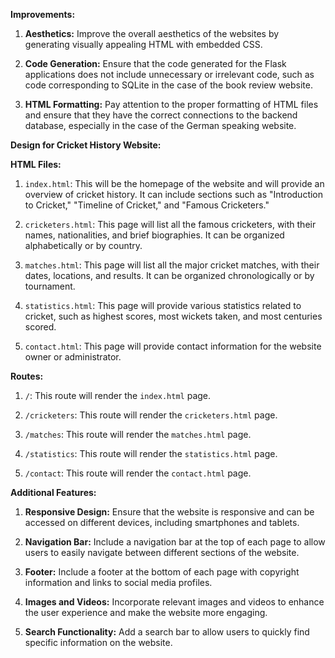  **Improvements:**

1. **Aesthetics:** Improve the overall aesthetics of the websites by generating visually appealing HTML with embedded CSS.

2. **Code Generation:** Ensure that the code generated for the Flask applications does not include unnecessary or irrelevant code, such as code corresponding to SQLite in the case of the book review website.

3. **HTML Formatting:** Pay attention to the proper formatting of HTML files and ensure that they have the correct connections to the backend database, especially in the case of the German speaking website.

**Design for Cricket History Website:**

**HTML Files:**

1. `index.html`: This will be the homepage of the website and will provide an overview of cricket history. It can include sections such as "Introduction to Cricket," "Timeline of Cricket," and "Famous Cricketers."

2. `cricketers.html`: This page will list all the famous cricketers, with their names, nationalities, and brief biographies. It can be organized alphabetically or by country.

3. `matches.html`: This page will list all the major cricket matches, with their dates, locations, and results. It can be organized chronologically or by tournament.

4. `statistics.html`: This page will provide various statistics related to cricket, such as highest scores, most wickets taken, and most centuries scored.

5. `contact.html`: This page will provide contact information for the website owner or administrator.

**Routes:**

1. `/`: This route will render the `index.html` page.

2. `/cricketers`: This route will render the `cricketers.html` page.

3. `/matches`: This route will render the `matches.html` page.

4. `/statistics`: This route will render the `statistics.html` page.

5. `/contact`: This route will render the `contact.html` page.

**Additional Features:**

1. **Responsive Design:** Ensure that the website is responsive and can be accessed on different devices, including smartphones and tablets.

2. **Navigation Bar:** Include a navigation bar at the top of each page to allow users to easily navigate between different sections of the website.

3. **Footer:** Include a footer at the bottom of each page with copyright information and links to social media profiles.

4. **Images and Videos:** Incorporate relevant images and videos to enhance the user experience and make the website more engaging.

5. **Search Functionality:** Add a search bar to allow users to quickly find specific information on the website.